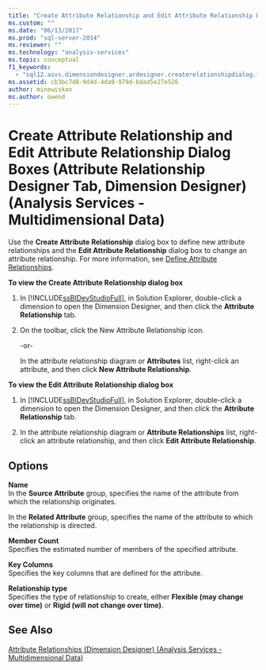 ```yaml
---
title: "Create Attribute Relationship and Edit Attribute Relationship Dialog Boxes (Attribute Relationship Designer Tab, Dimension Designer) (Analysis Services - Multidimensional Data) | Microsoft Docs"
ms.custom: ""
ms.date: "06/13/2017"
ms.prod: "sql-server-2014"
ms.reviewer: ""
ms.technology: "analysis-services"
ms.topic: conceptual
f1_keywords: 
  - "sql12.asvs.dimensiondesigner.ardesigner.createrelationshipdialog.f1"
ms.assetid: cb3bc7d8-9d4d-4da9-979d-bdad5e27e526
author: minewiskan
ms.author: owend
---
```

# Create Attribute Relationship and Edit Attribute Relationship Dialog Boxes (Attribute Relationship Designer Tab, Dimension Designer) (Analysis Services - Multidimensional Data)
  Use the **Create Attribute Relationship** dialog box to define new attribute relationships and the **Edit Attribute Relationship** dialog box to change an attribute relationship. For more information, see [Define Attribute Relationships](multidimensional-models/attribute-relationships-define.md).  
  
 **To view the Create Attribute Relationship dialog box**  
  
1.  In [!INCLUDE[ssBIDevStudioFull](../includes/ssbidevstudiofull-md.md)], in Solution Explorer, double-click a dimension to open the Dimension Designer, and then click the **Attribute Relationship** tab.  
  
2.  On the toolbar, click the New Attribute Relationship icon.  
  
     -or-  
  
     In the attribute relationship diagram or **Attributes** list, right-click an attribute, and then click **New Attribute Relationship**.  
  
 **To view the Edit Attribute Relationship dialog box**  
  
1.  In [!INCLUDE[ssBIDevStudioFull](../includes/ssbidevstudiofull-md.md)], in Solution Explorer, double-click a dimension to open the Dimension Designer, and then click the **Attribute Relationship** tab.  
  
2.  In the attribute relationship diagram or **Attribute Relationships** list, right-click an attribute relationship, and then click **Edit Attribute Relationship**.  
  
## Options  
 **Name**  
 In the **Source Attribute** group, specifies the name of the attribute from which the relationship originates.  
  
 In the **Related Attribute** group, specifies the name of the attribute to which the relationship is directed.  
  
 **Member Count**  
 Specifies the estimated number of members of the specified attribute.  
  
 **Key Columns**  
 Specifies the key columns that are defined for the attribute.  
  
 **Relationship type**  
 Specifies the type of relationship to create, either **Flexible (may change over time)** or **Rigid (will not change over time)**.  
  
## See Also  
 [Attribute Relationships &#40;Dimension Designer&#41; &#40;Analysis Services - Multidimensional Data&#41;](attribute-relationships-dimension-designer-analysis-services-multidimensional-data.md)  
  
  
